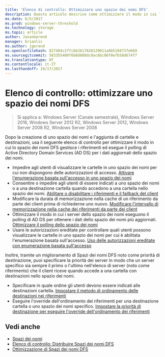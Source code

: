 ```yaml
---
title: 'Elenco di controllo: Ottimizzare uno spazio dei nomi DFS'
description: Questo articolo descrive come ottimizzare il modo in cui lo spazio dei nomi DFS gestisce i riferimenti ed esegue il polling di AD DS per i dati aggiornati dello spazio dei nomi.
ms.date: 6/5/2017
ms.prod: windows-server-threshold
ms.technology: storage
ms.topic: article
author: JasonGerend
manager: brianlic
ms.author: jgerend
ms.openlocfilehash: 827484c2ffcbb2617626129011a8b510473fe669
ms.sourcegitcommit: 583355400f6b0d880dc0ac6bc06f0efb50d674f7
ms.translationtype: HT
ms.contentlocale: it-IT
ms.lasthandoff: 10/17/2017
---
```

# <a name="checklist-tune-a-dfs-namespace"></a>Elenco di controllo: ottimizzare uno spazio dei nomi DFS

> Si applica a: Windows Server (Canale semestrale), Windows Server 2016, Windows Server 2012 R2, Windows Server 2012, Windows Server 2008 R2, Windows Server 2008

Dopo la creazione di uno spazio dei nomi e l'aggiunta di cartelle e destinazioni, usa il seguente elenco di controllo per ottimizzare il modo in cui lo spazio dei nomi DFS gestisce i riferimenti ed esegue il polling di Active Directory Domain Services (AD DS) per i dati aggiornati dello spazio dei nomi.

-   Impedire agli utenti di visualizzare le cartelle in uno spazio dei nomi per cui non dispongono delle autorizzazioni di accesso. [Attivare l'enumerazione basata sull'accesso in uno spazio dei nomi](enable-access-based-enumeration-on-a-namespace.md) 
-   Consentire o impedire agli utenti di essere indicati a uno spazio dei nomi o a una destinazione cartella quando accedono a una cartella nello spazio dei nomi. [Abilitare o disabilitare i riferimenti e il failback del client](enable-or-disable-referrals-and-client-failback.md) 
-   Modificare la durata di memorizzazione nella cache di un riferimento da parte dei client prima di richiederne uno nuovo. [Modificare l'intervallo di memorizzazione nella cache dei riferimenti da parte dei client](change-the-amount-of-time-that-clients-cache-referrals.md)
-   Ottimizzare il modo in cui i server dello spazio dei nomi eseguono il polling di AD DS per ottenere i dati dello spazio dei nomi più aggiornati. [Ottimizzare il polling dello spazio dei nomi](optimize-namespace-polling.md)
-   Usare le autorizzazioni ereditate per controllare quali utenti possono visualizzare le cartelle in uno spazio dei nomi per cui è abilitata l'enumerazione basata sull'accesso. [Uso delle autorizzazioni ereditate con enumerazione basata sull'accesso](using-inherited-permissions-with-access-based-enumeration.md)

Inoltre, tramite un miglioramento di Spazi dei nomi DFS noto come priorità di destinazione, puoi specificare la priorità dei server in modo che un server specifico sia sempre il primo o l'ultimo nell'elenco di server (noto come riferimento) che il client riceve quando accede a una cartella con destinazioni nello spazio dei nomi.

-   Specificare in quale ordine gli utenti devono essere indicati alle destinazioni cartella. [Impostare il metodo di ordinamento delle destinazioni nei riferimenti](set-the-ordering-method-for-targets-in-referrals.md)
-   Eseguire l'override dell'ordinamento dei riferimenti per una destinazione cartella o uno spazio dei nomi specifico. [Impostare la priorità di destinazione per eseguire l'override dell'ordinamento dei riferimenti](set-target-priority-to-override-referral-ordering.md)

## <a name="see-also"></a>Vedi anche

-   [Spazi dei nomi](https://technet.microsoft.com/library/cc771914(v=ws.11).aspx)
-   [Elenco di controllo: Distribuire Spazi dei nomi DFS](checklist-deploy-dfs-namespaces.md)
-   [Ottimizzazione di Spazi dei nomi DFS](tuning-dfs-namespaces.md)


